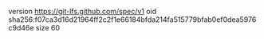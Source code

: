 version https://git-lfs.github.com/spec/v1
oid sha256:f07ca3d16d21964ff2c2f1e66184bfda214fa515779bfab0ef0dea5976c9d46e
size 60
